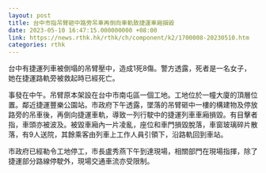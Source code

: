 ```yaml
---
layout: post
title: 台中市指吊臂砸中路旁吊車再倒向車軌致捷運車廂損毀
date: 2023-05-10 16:47:15.000000000 +08:00
link: https://news.rthk.hk/rthk/ch/component/k2/1700008-20230510.htm
categories: rthk
---
```


台中有捷運列車被倒塌的吊臂壓中，造成1死8傷。警方透露，死者是一名女子，她在捷運路軌旁被救起時已經死亡。

事發在中午。吊臂原本架設在台中市南屯區一個工地。工地位於一幢大廈的頂層位置。鄰近捷運豐樂公園站。市政府下午透露，墜落的吊臂砸中一樓的構建物及停放路旁的吊車後，再倒向捷運車軌，導致一列行駛中的捷運列車車廂損毀。有目擊者指，車頭亦被波及。被毀車廂內一片凌亂，座位和車門損毀脫落，車窗玻璃碎片散落，有9人送院，其餘乘客由列車上工作人員引領下，沿路軌回到車站。

市政府已經勒令工地停工，市長盧秀燕下午到達現場，相關部門在現場指揮，除了捷運部分路線停駛外，現場交通車流亦受限制。
